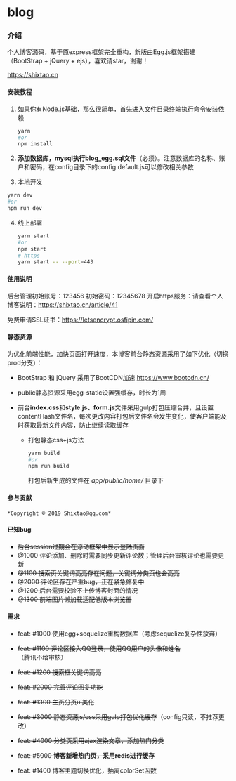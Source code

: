 # blog

### 介绍
个人博客源码，基于原express框架完全重构，新版由Egg.js框架搭建（BootStrap + jQuery + ejs），喜欢请star，谢谢！

https://shixtao.cn

#### 	安装教程

1. 如果你有Node.js基础，那么很简单，首先进入文件目录终端执行命令安装依赖

   ```bash
   yarn
   #or
   npm install
   ```

   

2. **添加数据库，mysql执行blog_egg.sql文件**（必须）。注意数据库的名称、账户和密码，在config目录下的config.default.js可以修改相关参数

3.  本地开发

   ```bash
   yarn dev
   #or
   npm run dev
   ```


4. 线上部署

   ```bash
   yarn start
   #or
   npm start
   # https
   yarn start -- --port=443
   ```

   

#### 使用说明

  后台管理初始账号：123456  初始密码：12345678
  开启https服务：请查看个人博客说明：https://shixtao.cn/article/41

  免费申请SSL证书：https://letsencrypt.osfipin.com/  



#### 静态资源

​	为优化前端性能，加快页面打开速度，本博客前台静态资源采用了如下优化（切换prod分支）：

  + BootStrap 和 jQuery 采用了BootCDN加速 https://www.bootcdn.cn/

  + public静态资源采用egg-static设置强缓存，时长为1周

  + 前台**index.css**和**style.js、form.js**文件采用gulp打包压缩合并，且设置contentHash文件名，每次更改内容打包后文件名会发生变化，使客户端能及时获取最新文件内容，防止继续读取缓存

    + 打包静态css+js方法

      ```bash
      yarn build
      #or
      npm run build
      ```

      打包后新生成的文件在 _app/public/home/_ 目录下



#### 参与贡献

    *Copyright © 2019 Shixtao@qq.com*


#### 已知bug
+   ~~后台session过期会在浮动框架中显示登陆页面~~
+   @1000 评论添加、删除时需要同步更新评论数；管理后台审核评论也需要更新
+   ~~@1100 搜索页关键词高亮存在问题，关键词分类页也会高亮~~
+   ~~@2000 评论区存在严重bug，正在紧急修复中~~
+   ~~@1200 后台需要校验不上传博客封面的情况~~
+   ~~@1300 前端图片懒加载适配低版本浏览器~~



#### 需求

+ ~~feat: #1000 使用egg+sequelize重构数据库~~（考虑sequelize复杂性放弃）
+ ~~feat: #1100 评论区接入QQ登录，使用QQ用户的头像和姓名~~（腾讯不给审核）
+ ~~feat: #1200 搜索框关键词高亮~~
+ ~~feat: #2000 完善评论回复功能~~
+ ~~feat: #1300 主页分页ui美化~~
+ ~~feat: #3000 静态资源js/css采用gulp打包优化缓存~~（config只读，不推荐更改）
+ ~~feat: #4000 分类页采用ajax渲染文章，添加热门分类~~
+ ~~feat: #5000 **博客新增热门页，采用redis进行缓存**~~

+ feat: #1400 博客主题切换优化，抽离colorSet函数